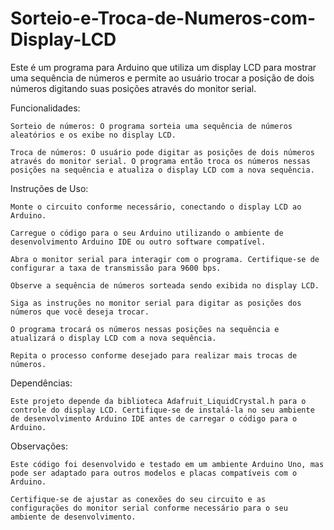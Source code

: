﻿# Sorteio-e-Troca-de-Numeros-com-Display-LCD
Este é um programa para Arduino que utiliza um display LCD para mostrar uma sequência de números e permite ao usuário trocar a posição de dois números digitando suas posições através do monitor serial.

Funcionalidades:

    Sorteio de números: O programa sorteia uma sequência de números aleatórios e os exibe no display LCD.

    Troca de números: O usuário pode digitar as posições de dois números através do monitor serial. O programa então troca os números nessas posições na sequência e atualiza o display LCD com a nova sequência.

Instruções de Uso:

    Monte o circuito conforme necessário, conectando o display LCD ao Arduino.

    Carregue o código para o seu Arduino utilizando o ambiente de desenvolvimento Arduino IDE ou outro software compatível.

    Abra o monitor serial para interagir com o programa. Certifique-se de configurar a taxa de transmissão para 9600 bps.

    Observe a sequência de números sorteada sendo exibida no display LCD.

    Siga as instruções no monitor serial para digitar as posições dos números que você deseja trocar.

    O programa trocará os números nessas posições na sequência e atualizará o display LCD com a nova sequência.

    Repita o processo conforme desejado para realizar mais trocas de números.

Dependências:

    Este projeto depende da biblioteca Adafruit_LiquidCrystal.h para o controle do display LCD. Certifique-se de instalá-la no seu ambiente de desenvolvimento Arduino IDE antes de carregar o código para o Arduino.

Observações:

    Este código foi desenvolvido e testado em um ambiente Arduino Uno, mas pode ser adaptado para outros modelos e placas compatíveis com o Arduino.

    Certifique-se de ajustar as conexões do seu circuito e as configurações do monitor serial conforme necessário para o seu ambiente de desenvolvimento.
